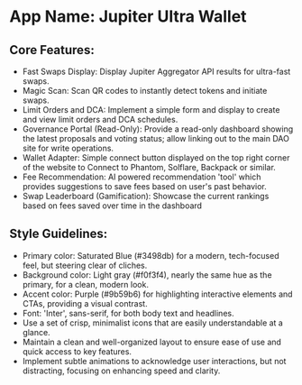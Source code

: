 # **App Name**: Jupiter Ultra Wallet

## Core Features:

- Fast Swaps Display: Display Jupiter Aggregator API results for ultra-fast swaps.
- Magic Scan: Scan QR codes to instantly detect tokens and initiate swaps.
- Limit Orders and DCA: Implement a simple form and display to create and view limit orders and DCA schedules.
- Governance Portal (Read-Only): Provide a read-only dashboard showing the latest proposals and voting status; allow linking out to the main DAO site for write operations.
- Wallet Adapter: Simple connect button displayed on the top right corner of the website to Connect to Phantom, Solflare, Backpack or similar.
- Fee Recommendation: AI powered recommendation 'tool' which provides suggestions to save fees based on user's past behavior.
- Swap Leaderboard (Gamification): Showcase the current rankings based on fees saved over time in the dashboard

## Style Guidelines:

- Primary color: Saturated Blue (#3498db) for a modern, tech-focused feel, but steering clear of cliches.
- Background color: Light gray (#f0f3f4), nearly the same hue as the primary, for a clean, modern look.
- Accent color: Purple (#9b59b6) for highlighting interactive elements and CTAs, providing a visual contrast.
- Font: 'Inter', sans-serif, for both body text and headlines.
- Use a set of crisp, minimalist icons that are easily understandable at a glance.
- Maintain a clean and well-organized layout to ensure ease of use and quick access to key features.
- Implement subtle animations to acknowledge user interactions, but not distracting, focusing on enhancing speed and clarity.